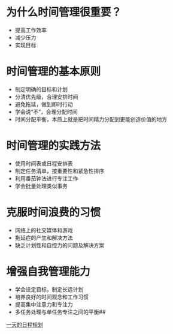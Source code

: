 # 为什么时间管理很重要？

- 提高工作效率
- 减少压力
- 实现目标

# 时间管理的基本原则

- 制定明确的目标和计划
- 分清优先级，合理安排时间
- 避免拖延，做到即时行动
- 学会说“不”，合理分配时间
- 时间分配平衡，本质上就是把时间精力分配到更能创造价值的地方

# 时间管理的实践方法

- 使用时间表或日程安排表
- 制定任务清单，按重要性和紧急性排序
- 利用番茄钟法进行专注工作
- 学会批量处理类似事务

# 克服时间浪费的习惯

- 网络上的社交媒体和游戏
- 拖延症的产生和解决方法
- 缺乏计划性和自控力的问题及解决方案
# 增强自我管理能力

- 学会设定目标，制定长远计划
- 培养良好的时间观念和工作习惯
- 提高集中注意力和专注力
- 多任务处理与单任务专注之间的平衡## 

[一天的日程规划](https://mp.weixin.qq.com/s/R3byVhT-IGVbNSBt1PTEOg)